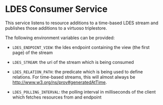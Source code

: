 # LDES Consumer Service

This service listens to resource additions to a time-based LDES stream and publishes those additions to a virtuoso triplestore.

The following environment variables can be provided:

-   `LDES_ENDPOINT_VIEW`: the ldes endpoint containing the view (the first page) of the stream

-   `LDES_STREAM`: the uri of the stream which is being consumed
-   `LDES_RELATION_PATH`: the predicate which is being used to define relations. For time-based streams, this will almost always be http://www.w3.org/ns/prov#generatedAtTime.

-   `LDES_POLLING_INTERVAL`: the polling interval in milliseconds of the client which fetches resources from and endpoint
